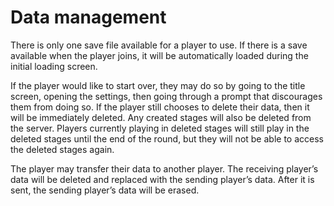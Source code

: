 # Data management
There is only one save file available for a player to use. If there is a save available when the player joins, it will be automatically loaded during the initial loading screen. 

If the player would like to start over, they may do so by going to the title screen, opening the settings, then going through a prompt that discourages them from doing so. If the player still chooses to delete their data, then it will be immediately deleted. Any created stages will also be deleted from the server. Players currently playing in deleted stages will still play in the deleted stages until the end of the round, but they will not be able to access the deleted stages again.

The player may transfer their data to another player. The receiving player’s data will be deleted and replaced with the sending player’s data. After it is sent, the sending player’s data will be erased.
